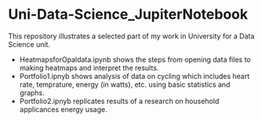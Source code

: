 # Uni-Data-Science_JupiterNotebook
This repository illustrates a selected part of my work in University for a Data Science unit.
* HeatmapsforOpaldata.ipynb shows the steps from opening data files to making heatmaps and interpret the results.
* Portfolio1.ipnyb shows analysis of data on cycling which includes heart rate, temprature, energy (in watts), etc. using basic statistics and graphs.
* Portfolio2.ipnyb replicates results of a research on household applicances energy usage.
